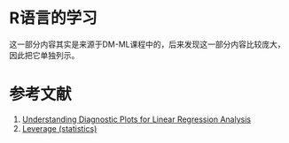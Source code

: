 # R语言的学习

这一部分内容其实是来源于DM-ML课程中的，后来发现这一部分内容比较庞大，因此把它单独列示。



# 参考文献

1. [Understanding Diagnostic Plots for Linear Regression Analysis](https://data.library.virginia.edu/diagnostic-plots/)
2. [Leverage (statistics)](https://en.wikipedia.org/wiki/Leverage_(statistics))
